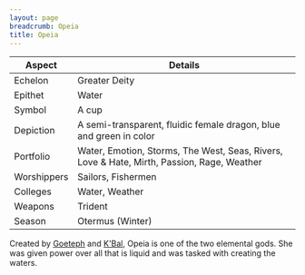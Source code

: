 ```yaml
---
layout: page
breadcrumb: Opeia
title: Opeia
---
```


Aspect | Details
--- | ---
Echelon | Greater Deity
Epithet | Water
Symbol | A cup
Depiction | A semi-transparent, fluidic female dragon, blue and green in color
Portfolio | Water, Emotion, Storms, The West, Seas, Rivers, Love & Hate, Mirth, Passion, Rage, Weather
Worshippers | Sailors, Fishermen
Colleges | Water, Weather
Weapons | Trident
Season | Otermus (Winter)

Created by [Goeteph](goeteph) and [K'Bal](kbal), Opeia is one of the two elemental gods.  She was given power over all that is liquid and was tasked with creating the waters.
